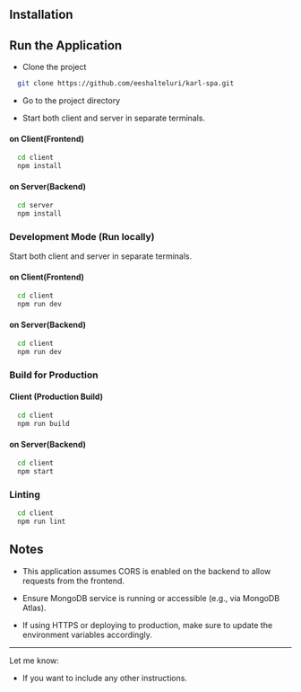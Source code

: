 
## Installation

## Run the Application

- Clone the project

```bash
  git clone https://github.com/eeshalteluri/karl-spa.git
```

- Go to the project directory

- Start both client and server in separate terminals.

#### on Client(Frontend)

```bash
  cd client
  npm install
```
#### on Server(Backend)

```bash
  cd server
  npm install
```

### Development Mode (Run locally)

Start both client and server in separate terminals.

#### on Client(Frontend)

```bash
  cd client
  npm run dev
```

#### on Server(Backend)

```bash
  cd client
  npm run dev
```

### Build for Production

#### Client (Production Build)

```bash
  cd client
  npm run build
```

#### on Server(Backend)

```bash
  cd client
  npm start
```

### Linting

```bash
  cd client
  npm run lint
```

## Notes
- This application assumes CORS is enabled on the backend to allow requests from the frontend.

- Ensure MongoDB service is running or accessible (e.g., via MongoDB Atlas).

- If using HTTPS or deploying to production, make sure to update the environment variables accordingly.

---

Let me know:
- If you want to include any other instructions.




    
